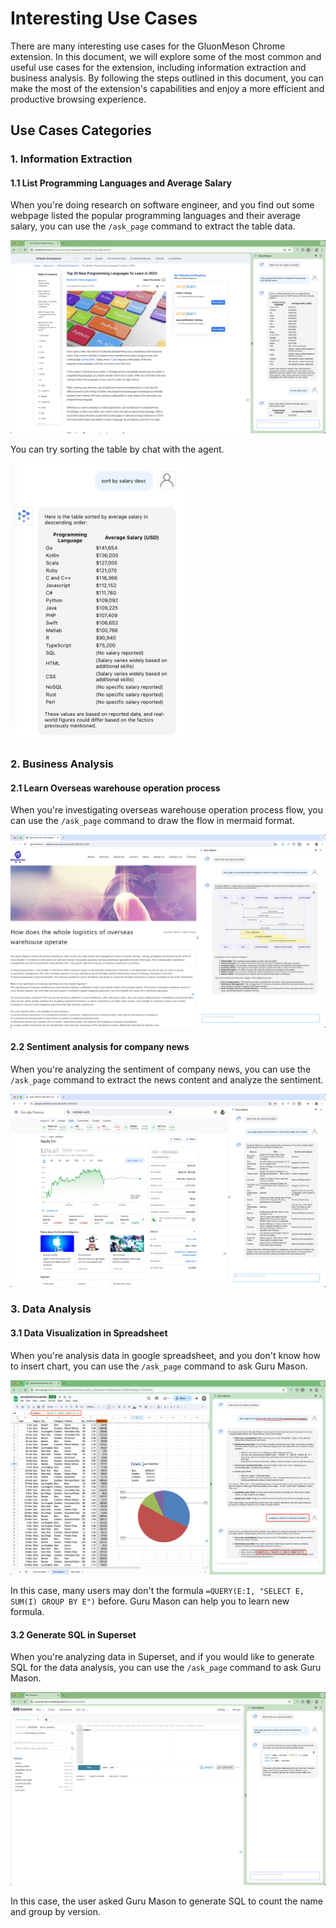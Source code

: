 # Interesting Use Cases
There are many interesting use cases for the GluonMeson Chrome extension. In this document, we will explore some of the most common and useful use cases for the extension, including information extraction and business analysis. By following the steps outlined in this document, you can make the most of the extension's capabilities and enjoy a more efficient and productive browsing experience.

## Use Cases Categories

### 1. Information Extraction

#### 1.1 List Programming Languages and Average Salary
When you're doing research on software engineer, and you find out some webpage listed the popular programming languages and their average salary, you can use the `/ask_page` command to extract the table data.

<img src="../images/usecases/extract_information_from_webpage.png"/>

You can try sorting the table by chat with the agent.

<img src="../images/usecases/sort_programming_language_by_average_salary.png" width="278" height="445"/>

### 2. Business Analysis

#### 2.1 Learn Overseas warehouse operation process
When you're investigating overseas warehouse operation process flow, you can use the `/ask_page` command to draw the flow in mermaid format.

<img src="../images/usecases/mermaid_sequence_diagram_en.png"/>

#### 2.2 Sentiment analysis for company news
When you're analyzing the sentiment of company news, you can use the `/ask_page` command to extract the news content and analyze the sentiment.

<img src="../images/usecases/news_sentiment_analysis.png"/>

### 3. Data Analysis

#### 3.1 Data Visualization in Spreadsheet
When you're analysis data in google spreadsheet, and you don't know how to insert chart, you can use the `/ask_page` command to ask Guru Mason.

<img src="../images/usecases/insert_pie_chart_in_google_spreadsheet.png"/>

In this case, many users may don't the formula `=QUERY(E:I, "SELECT E, SUM(I) GROUP BY E")` before. Guru Mason can help you to learn new formula.

#### 3.2 Generate SQL in Superset
When you're analyzing data in Superset, and if you would like to generate SQL for the data analysis, you can use the `/ask_page` command to ask Guru Mason.

<img src="../images/usecases/generate_sql_when_use_superset.png"/>

In this case, the user asked Guru Mason to generate SQL to count the name and group by version.